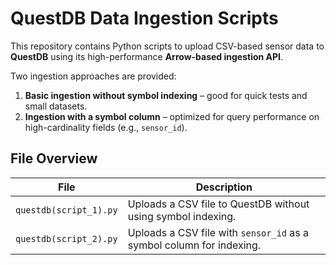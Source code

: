 # QuestDB Data Ingestion Scripts

This repository contains Python scripts to upload CSV-based sensor data to **QuestDB** using its high-performance **Arrow-based ingestion API**.

Two ingestion approaches are provided:

1. **Basic ingestion without symbol indexing** – good for quick tests and small datasets.
2. **Ingestion with a symbol column** – optimized for query performance on high-cardinality fields (e.g., `sensor_id`).


##  File Overview

| File | Description |
|------|-------------|
| `questdb(script_1).py` | Uploads a CSV file to QuestDB without using symbol indexing. |
| `questdb(script_2).py` | Uploads a CSV file with `sensor_id` as a symbol column for indexing. |


